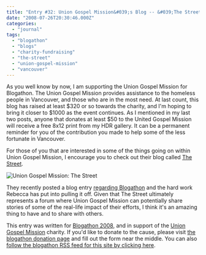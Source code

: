 ```yaml
---
title: "Entry #32: Union Gospel Mission&#039;s Blog -- &#039;The Street&#039;"
date: "2008-07-26T20:30:46.000Z"
categories: 
  - "journal"
tags: 
  - "blogathon"
  - "blogs"
  - "charity-fundraising"
  - "the-street"
  - "union-gospel-mission"
  - "vancouver"
---
```


As you well know by now, I am supporting the Union Gospel Mission for Blogathon. The Union Gospel Mission provides assistance to the homeless people in Vancouver, and those who are in the most need. At last count, this blog has raised at least $320 or so towards the charity, and I'm hoping to bring it closer to $1000 as the event continues. As I mentioned in my last two posts, anyone that donates at least $50 to the United Gospel Mission will receive a free 8x12 print from my HDR gallery. It can be a permanent reminder for you of the contribution you made to help some of the less fortunate in Vancouver.

For those of you that are interested in some of the things going on within Union Gospel Mission, I encourage you to check out their blog called [The Street](http://www.ugm.ca/blog/).

![Union Gospel Mission: The Street](images/blog_header1.jpg)

They recently posted a blog entry [regarding Blogathon](http://www.ugm.ca/blog/UGM1_07250801.aspx) and the hard work Rebecca has put into pulling it off. Given that The Street ultimately represents a forum where Union Gospel Mission can potentially share stories of some of the real-life impact of their efforts, I think it's an amazing thing to have and to share with others.

This entry was written for [Blogathon 2008](http://www.migratorynerd.com/tag/blogathon), and in support of the [Union Gospel Mission](http://ugm.ca) charity. If you'd like to donate to the cause, please visit [the blogathon donation page](http://miss604.com/blogathon) and fill out the form near the middle. You can also [follow the blogathon RSS feed for this site by clicking here](http://www.migratorynerd.com/tag/blogathon/feed).

